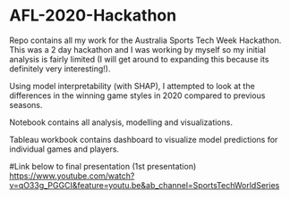 # AFL-2020-Hackathon
Repo contains all my work for the Australia Sports Tech Week Hackathon. 
This was a 2 day hackathon and I was working by myself so my initial analysis is fairly limited (I will get around to expanding this because its definitely very interesting!).

Using model interpretability (with SHAP), I attempted to look at the differences in the winning game styles in 2020 compared to previous seasons.

Notebook contains all analysis, modelling and visualizations.

Tableau workbook contains dashboard to visualize model predictions for individual games and players.

#Link below to final presentation (1st presentation)
https://www.youtube.com/watch?v=qO33g_PGGCI&feature=youtu.be&ab_channel=SportsTechWorldSeries
